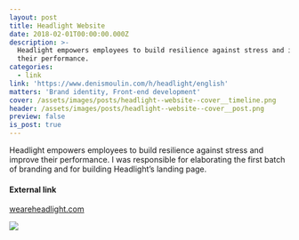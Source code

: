 ```yaml
---
layout: post
title: Headlight Website
date: 2018-02-01T00:00:00.000Z
description: >-
  Headlight empowers employees to build resilience against stress and improve
  their performance.
categories:
  - link
link: 'https://www.denismoulin.com/h/headlight/english'
matters: 'Brand identity, Front-end development'
cover: /assets/images/posts/headlight--website--cover__timeline.png
header: /assets/images/posts/headlight--website--cover__post.png
preview: false
is_post: true
---
```

Headlight empowers employees to build resilience against stress and improve their performance. I was responsible for elaborating the first batch of branding and for building Headlight’s landing page.

#### External link

[weareheadlight.com](https://www.denismoulin.com/h/headlight/english)

![](../../assets/images/posts/headlight--website--content--0.png)

